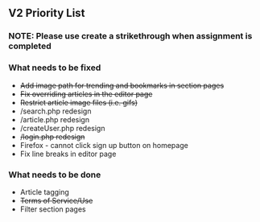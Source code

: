 ## V2 Priority List
### NOTE: Please use create a strikethrough when assignment is completed

### What needs to be fixed
* ~~Add image path for trending and bookmarks in section pages~~
* ~~Fix overriding articles in the editor page~~
* ~~Restrict article image files (i.e. gifs)~~
* /search.php redesign
* /article.php redesign
* /createUser.php redesign
* ~~/login.php redesign~~
* Firefox - cannot click sign up button on homepage
* Fix line breaks in editor page


### What needs to be done
* Article tagging
* ~~Terms of Service/Use~~
* Filter section pages
